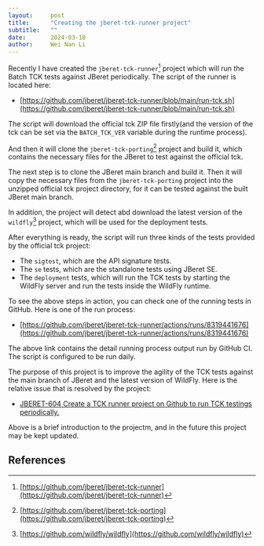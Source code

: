 ```yaml
---
layout:     post
title:      "Creating the jberet-tck-runner project"
subtitle:   ""
date:       2024-03-18
author:     Wei Nan Li
---
```


Recently I have created the `jberet-tck-runner`[^tck_link] project which will run the Batch TCK tests against JBeret periodically. The script of the runner is located here:

- [https://github.com/jberet/jberet-tck-runner/blob/main/run-tck.sh](https://github.com/jberet/jberet-tck-runner/blob/main/run-tck.sh)

The script will download the official tck ZIP file firstly(and the version of the tck can be set via the `BATCH_TCK_VER` variable during the runtime process). 

And then it will clone the `jberet-tck-porting`[^porting_link] project and build it, which contains the necessary files for the JBeret to test against the official tck.

The next step is to clone the JBeret main branch and build it. Then it will copy the necessary files from the `jberet-tck-porting` project into the unzipped official tck project directory, for it can be tested against the built JBeret main branch.

In addition, the project will detect abd download the latest version of the `wildfly`[^wildfly_link] project, which will be used for the deployment tests.

After everything is ready, the script will run three kinds of the tests provided by the official tck project:

- The `sigtest`, which are the API signature tests.
- The `se` tests, which are the standalone tests using JBeret SE.
- The `deployment` tests, which will run the TCK tests by starting the WildFly server and run the tests inside the WildFly runtime.

To see the above steps in action, you can check one of the running tests in GitHub. Here is one of the run process:

- [https://github.com/jberet/jberet-tck-runner/actions/runs/8319441676](https://github.com/jberet/jberet-tck-runner/actions/runs/8319441676)

The above link contains the detail running process output run by GitHub CI. The script is configured to be run daily.

The purpose of this project is to improve the agility of the TCK tests against the main branch of JBeret and the latest version of WildFly. Here is the relative issue that is resolved by the project:

- [JBERET-604 Create a TCK runner project on Github to run TCK testings periodically.](https://issues.redhat.com/browse/JBERET-604)

Above is a brief introduction to the projectm, and in the future this project may be kept updated.

## References

[^tck_link]: [https://github.com/jberet/jberet-tck-runner](https://github.com/jberet/jberet-tck-runner)
[^porting_link]: [https://github.com/jberet/jberet-tck-porting](https://github.com/jberet/jberet-tck-porting)
[^wildfly_link]: [https://github.com/wildfly/wildfly](https://github.com/wildfly/wildfly)



